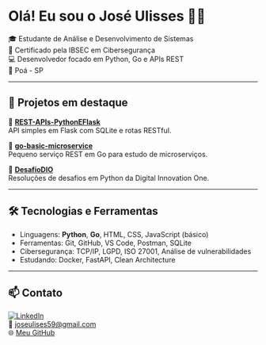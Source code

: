 # Olá! Eu sou o José Ulisses 👨‍💻

🎓 Estudante de Análise e Desenvolvimento de Sistemas  
🔐 Certificado pela IBSEC em Cibersegurança  
💻 Desenvolvedor focado em Python, Go e APIs REST  
📍 Poá - SP

---

## 🚀 Projetos em destaque

🔹 **[REST-APIs-PythonEFlask](https://github.com/Jesseh78/REST-APIs-PythonEFlask)**  
API simples em Flask com SQLite e rotas RESTful.

🔹 **[go-basic-microservice](https://github.com/Jesseh78/go-basic-microservice)**  
Pequeno serviço REST em Go para estudo de microserviços.

🔹 **[DesafioDIO](https://github.com/Jesseh78/DesafioDIO)**  
Resoluções de desafios em Python da Digital Innovation One.

---

## 🛠️ Tecnologias e Ferramentas

- Linguagens: **Python**, **Go**, HTML, CSS, JavaScript (básico)
- Ferramentas: Git, GitHub, VS Code, Postman, SQLite
- Cibersegurança: TCP/IP, LGPD, ISO 27001, Análise de vulnerabilidades
- Estudando: Docker, FastAPI, Clean Architecture

---

## 📫 Contato

[![LinkedIn](https://img.shields.io/badge/LinkedIn-blue?style=flat&logo=linkedin)](https://www.linkedin.com/in/josé-ulisses-5385812bb)  
📧 joseulises59@gmail.com  
🌐 [Meu GitHub](https://github.com/Jesseh78)

